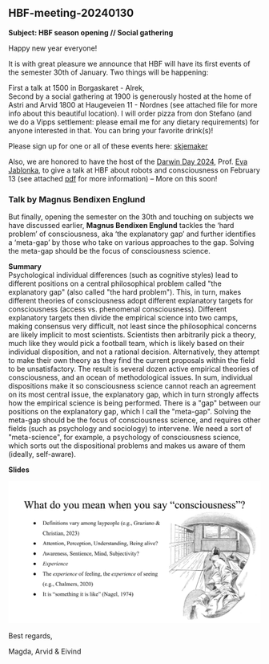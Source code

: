 ## HBF-meeting-20240130

**Subject: HBF season opening // Social gathering**

Happy new year everyone!
 
It is with great pleasure we announce that HBF will have its first events of the semester 30th of January. Two things will be happening:
 
First a talk at 1500 in Borgaskaret - Alrek,<br>
Second by a social gathering at 1900 is generously hosted at the home of Astri and Arvid 1800 at Haugeveien 11 - Nordnes (see attached file for more info about this beautiful location). I will order pizza from don Stefano (and we do a Vipps settlement: please email me for any dietary requirements) for anyone interested in that. You can bring your favorite drink(s)!
 
Please sign up for one or all of these events here: [skjemaker](https://skjemaker.app.uib.no/view.php?id=16396169)
 
Also, we are honored to have the host of the [Darwin Day 2024](https://darwin.uib.no), Prof. [Eva Jablonka](https://en.wikipedia.org/wiki/Eva_Jablonka), to give a talk at HBF about robots and consciousness on February 13 (see attached [pdf](./Darwindagen_i_Bergen.pdf) for more information) – More on this soon!


### Talk by Magnus Bendixen Englund
But finally, opening the semester on the 30th and touching on subjects we have discussed earlier, **Magnus Bendixen Englund** tackles the ‘hard problem’ of consciousness, aka ‘the explanatory gap’ and further identifies a ‘meta-gap’ by those who take on various approaches to the gap. Solving the meta-gap should be the focus of consciousness science. 
 
**Summary**<br>
Psychological individual differences (such as cognitive styles) lead to different positions on a central philosophical problem called "the explanatory gap" (also called "the hard problem"). This, in turn, makes different theories of consciousness adopt different explanatory targets for consciousness (access vs. phenomenal consciousness). Different explanatory targets then divide the empirical science into two camps, making consensus very difficult, not least since the philosophical concerns are likely implicit to most scientists. Scientists then arbitrarily pick a theory, much like they would pick a football team, which is likely based on their individual disposition, and not a rational decision. Alternatively, they attempt to make their own theory as they find the current proposals within the field to be unsatisfactory. The result is several dozen active empirical theories of consciousness, and an ocean of methodological issues. In sum, individual dispositions make it so consciousness science cannot reach an agreement on its most central issue, the explanatory gap, which in turn strongly affects how the empirical science is being performed. There is a "gap" between our positions on the explanatory gap, which I call the "meta-gap". Solving the meta-gap should be the focus of consciousness science, and requires other fields (such as psychology and sociology) to intervene. We need a sort of "meta-science", for example, a psychology of consciousness science, which sorts out the dispositional problems and makes us aware of them (ideally, self-aware). 

 **Slides**

 <a href="https://docs.google.com/presentation/d/14a_wJUqHPWZh_hNJ0BrnfpZIiNZIVPB_jhttmKMyszQ/pub?start=false&loop=false&delayms=60000"><img src="magnus-slide-20240130.png"></a>


Best regards, 

Magda, Arvid & Eivind  
